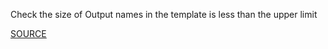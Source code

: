 Check the size of Output names in the template is less than the upper limit

[SOURCE](https://docs.aws.amazon.com/AWSCloudFormation/latest/UserGuide/cloudformation-limits.html)